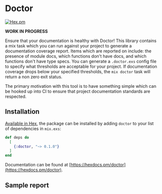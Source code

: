 # Doctor

[![Hex.pm](https://img.shields.io/hexpm/v/doctor.svg)](http://hex.pm/packages/doctor)

**WORK IN PROGRESS**

Ensure that your documentation is healthy with Doctor! This library contains a mix task which you can run against your project to generate a documentation coverage report. Items which are reported on include: the presence of module docs, which functions don't have docs, and which functions don't have type specs. You can generate a `.doctor.exs` config file to specify what thresholds are acceptable for your project. If documentation coverage drops below your specified thresholds, the `mix doctor` task will return a non zero exit status.

The primary motivation with this tool is to have something simple which can be hooked up into CI to ensure that project documentation standards are respected.

## Installation

[Available in Hex](https://hex.pm/docs/publish), the package can be installed
by adding `doctor` to your list of dependencies in `mix.exs`:

```elixir
def deps do
  [
    {:doctor, "~> 0.1.0"}
  ]
end
```

Documentation can be found at [https://hexdocs.pm/doctor](https://hexdocs.pm/doctor).

## Sample report

```bash

```
